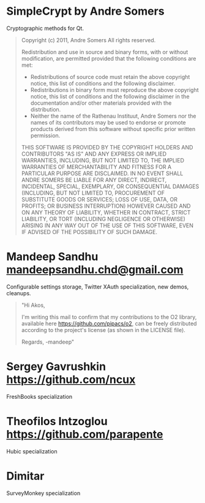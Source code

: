 # SimpleCrypt by Andre Somers

Cryptographic methods for Qt.

> Copyright (c) 2011, Andre Somers
> All rights reserved.
> 
> Redistribution and use in source and binary forms, with or without
> modification, are permitted provided that the following conditions are met:
> 
>    * Redistributions of source code must retain the above copyright
>      notice, this list of conditions and the following disclaimer.
>    * Redistributions in binary form must reproduce the above copyright
>      notice, this list of conditions and the following disclaimer in the
>      documentation and/or other materials provided with the distribution.
>    * Neither the name of the Rathenau Instituut, Andre Somers nor the
>      names of its contributors may be used to endorse or promote products
>      derived from this software without specific prior written permission.
> 
> THIS SOFTWARE IS PROVIDED BY THE COPYRIGHT HOLDERS AND CONTRIBUTORS "AS IS" AND
> ANY EXPRESS OR IMPLIED WARRANTIES, INCLUDING, BUT NOT LIMITED TO, THE IMPLIED
> WARRANTIES OF MERCHANTABILITY AND FITNESS FOR A PARTICULAR PURPOSE ARE
> DISCLAIMED. IN NO EVENT SHALL ANDRE SOMERS BE LIABLE FOR ANY
> DIRECT, INDIRECT, INCIDENTAL, SPECIAL, EXEMPLARY, OR CONSEQUENTIAL DAMAGES
> (INCLUDING, BUT NOT LIMITED TO, PROCUREMENT OF SUBSTITUTE GOODS OR SERVICES;
> LOSS OF USE, DATA, OR PROFITS; OR BUSINESS INTERRUPTION) HOWEVER CAUSED AND
> ON ANY THEORY OF LIABILITY, WHETHER IN CONTRACT, STRICT LIABILITY, OR TORT
> (INCLUDING NEGLIGENCE OR OTHERWISE) ARISING IN ANY WAY OUT OF THE USE OF THIS
> SOFTWARE, EVEN IF ADVISED OF THE POSSIBILITY OF SUCH DAMAGE.

# Mandeep Sandhu <mandeepsandhu.chd@gmail.com>

Configurable settings storage, Twitter XAuth specialization, new demos, cleanups.

> "Hi Akos,
> 
> I'm writing this mail to confirm that my contributions to the O2 library, available here https://github.com/pipacs/o2, can be freely distributed according to the project's license (as shown in the LICENSE file).
> 
> Regards,
> -mandeep"

# Sergey Gavrushkin <https://github.com/ncux>

FreshBooks specialization

# Theofilos Intzoglou <https://github.com/parapente>

Hubic specialization

# Dimitar

SurveyMonkey specialization